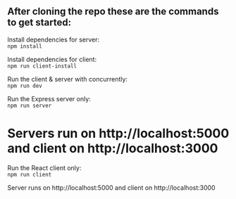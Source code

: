 ## After cloning the repo these are the commands to get started:

Install dependencies for server: <br>
`npm install`

Install dependencies for client: <br>
`npm run client-install`

Run the client & server with concurrently: <br>
`npm run dev`

Run the Express server only: <br>
`npm run server`

# Servers run on http://localhost:5000 and client on http://localhost:3000
Run the React client only: <br>
`npm run client`

Server runs on http://localhost:5000 and client on http://localhost:3000
